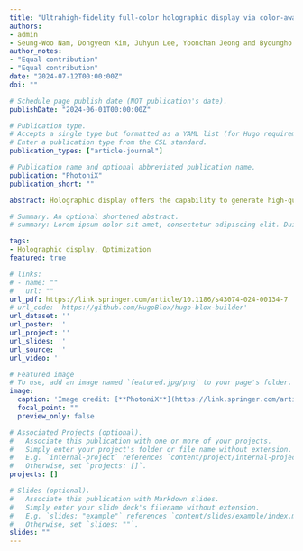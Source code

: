 ```yaml
---
title: "Ultrahigh-fidelity full-color holographic display via color-aware optimization"
authors:
- admin
- Seung-Woo Nam, Dongyeon Kim, Juhyun Lee, Yoonchan Jeong and Byoungho Lee 
author_notes:
- "Equal contribution"
- "Equal contribution"
date: "2024-07-12T00:00:00Z"
doi: ""

# Schedule page publish date (NOT publication's date).
publishDate: "2024-06-01T00:00:00Z"

# Publication type.
# Accepts a single type but formatted as a YAML list (for Hugo requirements).
# Enter a publication type from the CSL standard.
publication_types: ["article-journal"]

# Publication name and optional abbreviated publication name.
publication: "PhotoniX"
publication_short: ""

abstract: Holographic display offers the capability to generate high-quality images with a wide color gamut since it is laser-driven. However, many existing holographic display techniques fail to fully exploit this potential, primarily due to the system’s imperfections. Such flaws often result in inaccurate color representation, and there is a lack of an efficient way to address this color accuracy issue. In this study, we develop a color-aware hologram optimization approach for color-accurate holographic displays. Our approach integrates both laser and camera into the hologram optimization loop, enabling dynamic optimization of the laser’s output color and the acquisition of physically captured feedback. Moreover, we improve the efficiency of the color-aware optimization process for holographic video displays. We introduce a cascade optimization strategy, which leverages the redundant neighbor hologram information to accelerate the iterative process. We evaluate our method through both simulation and optical experiments, demonstrating the superiority in terms of image quality, color accuracy, and hologram optimization speed compared to previous algorithms. Our approach verifies a promising way to realize a high-fidelity image in the holographic display, which provides a new direction toward the practical holographic display.

# Summary. An optional shortened abstract.
# summary: Lorem ipsum dolor sit amet, consectetur adipiscing elit. Duis posuere tellus ac convallis placerat. Proin tincidunt magna sed ex sollicitudin condimentum.

tags:
- Holographic display, Optimization
featured: true

# links:
# - name: ""
#   url: ""
url_pdf: https://link.springer.com/article/10.1186/s43074-024-00134-7
# url_code: 'https://github.com/HugoBlox/hugo-blox-builder'
url_dataset: ''
url_poster: ''
url_project: ''
url_slides: ''
url_source: ''
url_video: ''

# Featured image
# To use, add an image named `featured.jpg/png` to your page's folder. 
image:
  caption: 'Image credit: [**PhotoniX**](https://link.springer.com/article/10.1186/s43074-024-00134-7)'
  focal_point: ""
  preview_only: false

# Associated Projects (optional).
#   Associate this publication with one or more of your projects.
#   Simply enter your project's folder or file name without extension.
#   E.g. `internal-project` references `content/project/internal-project/index.md`.
#   Otherwise, set `projects: []`.
projects: []

# Slides (optional).
#   Associate this publication with Markdown slides.
#   Simply enter your slide deck's filename without extension.
#   E.g. `slides: "example"` references `content/slides/example/index.md`.
#   Otherwise, set `slides: ""`.
slides: ""
---
```


<!-- {{% callout note %}}
Click the *Cite* button above to demo the feature to enable visitors to import publication metadata into their reference management software.
{{% /callout %}}

{{% callout note %}}
Create your slides in Markdown - click the *Slides* button to check out the example.
{{% /callout %}}

Add the publication's **full text** or **supplementary notes** here. You can use rich formatting such as including [code, math, and images](https://docs.hugoblox.com/content/writing-markdown-latex/). -->

